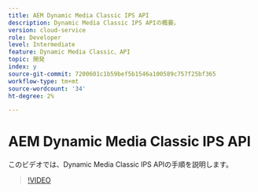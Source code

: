 ```yaml
---
title: AEM Dynamic Media Classic IPS API
description: Dynamic Media Classic IPS APIの概要。
version: cloud-service
role: Developer
level: Intermediate
feature: Dynamic Media Classic、API
topic: 開発
index: y
source-git-commit: 7200601c1b59bef5b1546a100589c757f25bf365
workflow-type: tm+mt
source-wordcount: '34'
ht-degree: 2%

---
```



# AEM Dynamic Media Classic IPS API

このビデオでは、Dynamic Media Classic IPS APIの手順を説明します。

>[!VIDEO](https://video.tv.adobe.com/v/335453?quality=9&learn=on)
